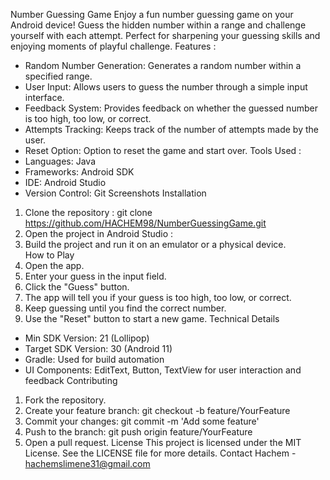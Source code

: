 Number Guessing Game
Enjoy a fun number guessing game on your Android device! Guess the hidden number within a range and challenge yourself with each attempt. Perfect for sharpening your guessing skills and enjoying moments of playful challenge.
  Features : 
- Random Number Generation: Generates a random number within a specified range.
- User Input: Allows users to guess the number through a simple input interface.
- Feedback System: Provides feedback on whether the guessed number is too high, too low, or correct.
- Attempts Tracking: Keeps track of the number of attempts made by the user.
- Reset Option: Option to reset the game and start over.
  Tools Used :
- Languages: Java
- Frameworks: Android SDK
- IDE: Android Studio
- Version Control: Git
  Screenshots
  Installation
1. Clone the repository :
  git clone https://github.com/HACHEM98/NumberGuessingGame.git
2. Open the project in Android Studio :
3. Build the project and run it on an emulator or a physical device.  
  How to Play
1. Open the app.
2. Enter your guess in the input field.
3. Click the "Guess" button.
4. The app will tell you if your guess is too high, too low, or correct.
5. Keep guessing until you find the correct number.
6. Use the "Reset" button to start a new game.
   Technical Details
- Min SDK Version: 21 (Lollipop)
- Target SDK Version: 30 (Android 11)
- Gradle: Used for build automation
- UI Components: EditText, Button, TextView for user interaction and feedback
  Contributing
1. Fork the repository.
2. Create your feature branch:
   git checkout -b feature/YourFeature
3. Commit your changes:
   git commit -m 'Add some feature'
4. Push to the branch:
   git push origin feature/YourFeature
5. Open a pull request.
  License
This project is licensed under the MIT License. See the LICENSE file for more details.
  Contact
Hachem - hachemslimene31@gmail.com   
       
